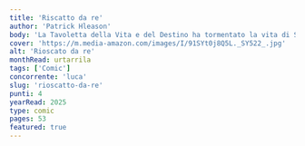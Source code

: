```yaml
---
title: 'Riscatto da re'
author: 'Patrick Hleason'
body: 'La Tavoletta della Vita e del Destino ha tormentato la vita di Spider-Man a lungo. Ora il sindaco Wilson Fisk se ne vuole impossessare, e per farlo sarà ben contento di uccidere Boomerang! Spidey dovrà fare di tutto, aiutato anche da un costume nuovo di zecca, per proteggere il suo coinquilino e nuovo compagno di super avventure.'
cover: 'https://m.media-amazon.com/images/I/91SYt0j8Q5L._SY522_.jpg'
alt: 'Rioscato da re'
monthRead: urtarrila
tags: ['Comic']
concorrente: 'luca'
slug: 'rioscatto-da-re'
punti: 4
yearRead: 2025
type: comic
pages: 53
featured: true
---
```

